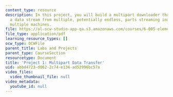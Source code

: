 ```yaml
---
content_type: resource
description: In this project, you will build a multipart downloader that assembles
  a data stream from multiple, potentially endless, parts streaming individually from
  multiple machines.
file: https://ol-ocw-studio-app-qa.s3.amazonaws.com/courses/6-005-elements-of-software-construction-fall-2008/abbd4723d0622c74e134ad52996bc57a_MIT6_005f08_project01.pdf
file_type: application/pdf
learning_resource_types: []
ocw_type: OCWFile
parent_title: Labs and Projects
parent_type: CourseSection
resourcetype: Document
title: 'Project 1: Multipart Data Transfer'
uid: abbd4723-d062-2c74-e134-ad52996bc57a
video_files:
  video_thumbnail_file: null
video_metadata:
  youtube_id: null
---
```

